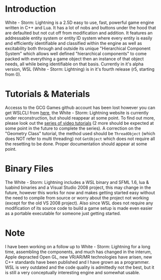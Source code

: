 # Introduction

White - Storm: Lightning is a 2.5D easy to use, fast, powerful game engine written in C++ and Lua. It has a lot of nobs and buttons under the hood that are defaulted but not cut off from modification and addition. It features an addressable entity system or entity ID system where every entity is easily and efficiently identifiable and classified within the engine as well as excitability both through and outside its unique "Hierarchical Component System" which allows well defined "hierarchical components" to come packed with everything a game object then an instance of that object needs, all while being identifiable on that basis. Currently in it's alpha version, WSL (White - Storm: Lightning) is in it's fourth release (r5, starting from 0).

# Tutorials & Materials 
Accesss to the GCG Games github account has been lost however you can get WSLCLI from [here]( https://github.com/GCGGames/WSLCLI_A_Tool_Kit_For_White-Storm_Lightning), the White - Storm: Lightning website is currently under reconstruction, but should reappear at some point. To find out more, please look out the [series of video tutorials](https://www.youtube.com/watch?v=d-U6QtGUhis&list=PL0YxqVtqQP1c-xjymjEtgK5PiHpT7pEKp) (2 more should be expected at some point in the future to complete the series). A correction on the "Geometry Class" tutorial, the method used should be `ThreadObject` (which does NOT refer to multi threading) not `GetObject` which does not require all the resetting to be done. Proper documentation should appear at some point.

# Binary Files
The White - Storm: Lightning includes a WSL binary and SFML 1.6, lua & luabind binaries and a Visual Studio 2008 project, this may change in the future, however this works for now and makes getting started easy without the need to compile from source or worry about the project not working (except for the old VS 2008 project). Also since WSL does not require any modification of its source code to build a game setup is made even easier as a portable executable for someone just getting started.

# Note
I have been working on a follow up to White - Storm: Lightning for a long time, assembling the components, and much has changed in the interum, Apple depracted Open GL, new VR/AR/MR technologies have arisen, new C++ standards have been published and I have grown as a programmer. WSL is very outdated and the code quality is admittedly not the best, but it is still a very conceptually interesting engine and somewhat usable.
